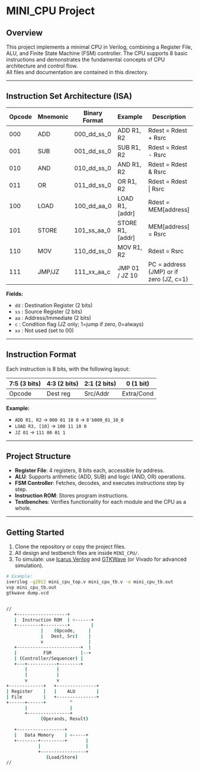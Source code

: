 # MINI_CPU Project

## Overview
This project implements a minimal CPU in Verilog, combining a Register File, ALU, and Finite State Machine (FSM) controller. The CPU supports 8 basic instructions and demonstrates the fundamental concepts of CPU architecture and control flow.  
All files and documentation are contained in this directory.

---

## Instruction Set Architecture (ISA)

| Opcode | Mnemonic | Binary Format     | Example             | Description                               |
|--------|----------|------------------|---------------------|-------------------------------------------|
| 000    | ADD      | 000_dd_ss_0      | ADD R1, R2          | Rdest = Rdest + Rsrc                      |
| 001    | SUB      | 001_dd_ss_0      | SUB R1, R2          | Rdest = Rdest - Rsrc                      |
| 010    | AND      | 010_dd_ss_0      | AND R1, R2          | Rdest = Rdest & Rsrc                      |
| 011    | OR       | 011_dd_ss_0      | OR R1, R2           | Rdest = Rdest \| Rsrc                     |
| 100    | LOAD     | 100_dd_aa_0      | LOAD R1, [addr]     | Rdest = MEM[address]                      |
| 101    | STORE    | 101_ss_aa_0      | STORE R1, [addr]    | MEM[address] = Rsrc                       |
| 110    | MOV      | 110_dd_ss_0      | MOV R1, R2          | Rdest = Rsrc                              |
| 111    | JMP/JZ   | 111_xx_aa_c      | JMP 01 / JZ 10      | PC = address (JMP) or if zero (JZ, c=1)   |

**Fields:**
- `dd` : Destination Register (2 bits)
- `ss` : Source Register (2 bits)
- `aa` : Address/Immediate (2 bits)
- `c`  : Condition flag (JZ only; 1=jump if zero, 0=always)
- `xx` : Not used (set to 00)

---

## Instruction Format

Each instruction is 8 bits, with the following layout:

| 7:5 (3 bits) | 4:3 (2 bits) | 2:1 (2 bits) | 0 (1 bit)     |
|--------------|--------------|--------------|---------------|
| Opcode       | Dest reg     | Src/Addr     | Extra/Cond    |

**Example:**  
- `ADD R1, R2` → `000 01 10 0` → `8'b000_01_10_0`
- `LOAD R3, [10]` → `100 11 10 0`
- `JZ 01` → `111 00 01 1`

---

## Project Structure

- **Register File**: 4 registers, 8 bits each, accessible by address.
- **ALU**: Supports arithmetic (ADD, SUB) and logic (AND, OR) operations.
- **FSM Controller**: Fetches, decodes, and executes instructions step by step.
- **Instruction ROM**: Stores program instructions.
- **Testbenches**: Verifies functionality for each module and the CPU as a whole.

---

## Getting Started

1. Clone the repository or copy the project files.
2. All design and testbench files are inside `MINI_CPU/`.
3. To simulate: use [Icarus Verilog](http://iverilog.icarus.com/) and [GTKWave](http://gtkwave.sourceforge.net/) (or Vivado for advanced simulation).

```sh
# Example:
iverilog -g2012 mini_cpu_top.v mini_cpu_tb.v -o mini_cpu_tb.out
vvp mini_cpu_tb.out
gtkwave dump.vcd


//
   +-------------------+
   |  Instruction ROM  | <------+
   +---------+---------+        |
             |    (Opcode,     |
             |   Dest, Src)    |
             v                 |
   +------------------------+  |
   |          FSM           |--+
   | (Controller/Sequencer) |  
   +---+-----------+--------+  
       |           |           
       |           |           
       v           v           
+-------------+   +---------------+    
| Register    |   |    ALU        |   
| File        |   +---------------+   
+------+------+         ^             
       |                |             
       +----------------+             
             (Operands, Result)       

   +------------------+        
   |   Data Memory    | <-----+
   +--------+---------+       |
            |                 |
            +-----------------+
               (Load/Store)
//
